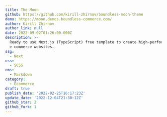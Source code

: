 ```yaml
---
title: The Moon
github: https://github.com/kirill-zhirnov/boundless-moon-theme
demo: https://moon.demos.boundless-commerce.com/
author: Kirill Zhirnov
author_link: null
date: 2022-09-02T01:26:00.000Z
description: >-
  Ready to use Next.js (TypeScript) free template to create high-performance
  e-commerce websites.
ssg:
  - Next
css:
  - SCSS
cms:
  - Markdown
category:
  - Ecommerce
draft: true
publish_date: '2022-02-25T16:17:23Z'
update_date: '2022-12-04T21:30:12Z'
github_star: 2
github_fork: 1
---
```


